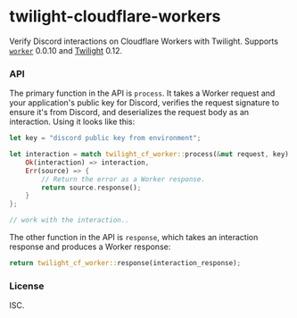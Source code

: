 # twilight-cloudflare-workers

Verify Discord interactions on Cloudflare Workers with Twilight. Supports
[`worker`] 0.0.10 and [Twilight] 0.12.

### API

The primary function in the API is `process`. It takes a Worker request and
your application's public key for Discord, verifies the request signature to
ensure it's from Discord, and deserializes the  request body as an interaction.
Using it looks like this:

```rust
let key = "discord public key from environment";

let interaction = match twilight_cf_worker::process(&mut request, key) {
    Ok(interaction) => interaction,
    Err(source) => {
        // Return the error as a Worker response.
        return source.response();
    }
};

// work with the interaction..
```

The other function in the API is `response`, which takes an interaction response
and produces a Worker response:

```rust
return twilight_cf_worker::response(interaction_response);
```

### License

ISC.

[Twilight]: https://twilight.rs
[`worker`]: https://crates.io/crates/worker
